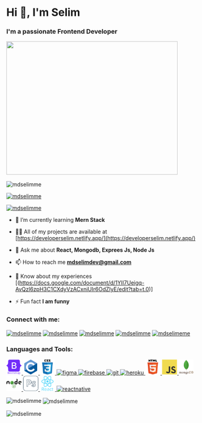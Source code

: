 <h1 align="left">Hi 👋, I'm Selim</h1>
<h3 align="left">I'm a passionate Frontend Developer</h3>
<img width="450px" height="350px" src="https://i.ibb.co.com/bz1FkCF/my.webp">

<p align="left"> <img src="https://komarev.com/ghpvc/?username=mdselimme&label=Profile%20views&color=0e75b6&style=flat" alt="mdselimme" /> </p>

<p align="left"> <a href="https://github.com/ryo-ma/github-profile-trophy"><img src="https://github-profile-trophy.vercel.app/?username=mdselimme" alt="mdselimme" /></a> </p>

<p align="left"> <a href="https://x.com/mdselimme" target="x-com"><img src="https://img.shields.io/twitter/follow/mdselimme?logo=twitter&style=for-the-badge" alt="mdselimme" /></a> </p>

- 🌱 I’m currently learning **Mern Stack**

- 👨‍💻 All of my projects are available at [https://developerselim.netlify.app/](https://developerselim.netlify.app/)

- 💬 Ask me about **React, Mongodb, Exprees Js, Node Js**

- 📫 How to reach me **mdselimdev@gmail.com**

- 📄 Know about my experiences [(https://docs.google.com/document/d/1YII7Ueigq-AvQzl6zpH3C1CXdyVzACxniUIr6OdZIyE/edit?tab=t.0)]

- ⚡ Fun fact **I am funny**

<h3 align="left">Connect with me:</h3>
<p align="left">
<a href="https://x.com/mdselimme" target="blank"><img align="center" src="https://raw.githubusercontent.com/rahuldkjain/github-profile-readme-generator/master/src/images/icons/Social/twitter.svg" alt="mdselimme" height="30" width="40" /></a>
<a href="https://linkedin.com/in/mdselimme" target="blank"><img align="center" src="https://raw.githubusercontent.com/rahuldkjain/github-profile-readme-generator/master/src/images/icons/Social/linked-in-alt.svg" alt="mdselimme" height="30" width="40" /></a>
<a href="https://fb.com/mdselimme" target="blank"><img align="center" src="https://raw.githubusercontent.com/rahuldkjain/github-profile-readme-generator/master/src/images/icons/Social/facebook.svg" alt="mdselimme" height="30" width="40" /></a>
<a href="https://instagram.com/mdselimme" target="blank"><img align="center" src="https://raw.githubusercontent.com/rahuldkjain/github-profile-readme-generator/master/src/images/icons/Social/instagram.svg" alt="mdselimme" height="30" width="40" /></a>
<a href="https://codeforces.com/profile/mdselimme" target="blank"><img align="center" src="https://raw.githubusercontent.com/rahuldkjain/github-profile-readme-generator/master/src/images/icons/Social/codeforces.svg" alt="mdselimeme" height="30" width="40" /></a>
</p>

<h3 align="left">Languages and Tools:</h3>
<p align="left"> <a href="https://getbootstrap.com" target="_blank" rel="noreferrer"> <img src="https://raw.githubusercontent.com/devicons/devicon/master/icons/bootstrap/bootstrap-plain-wordmark.svg" alt="bootstrap" width="40" height="40"/> </a> <a href="https://www.cprogramming.com/" target="_blank" rel="noreferrer"> <img src="https://raw.githubusercontent.com/devicons/devicon/master/icons/c/c-original.svg" alt="c" width="40" height="40"/> </a> <a href="https://www.w3schools.com/css/" target="_blank" rel="noreferrer"> <img src="https://raw.githubusercontent.com/devicons/devicon/master/icons/css3/css3-original-wordmark.svg" alt="css3" width="40" height="40"/> </a> <a href="https://www.figma.com/" target="_blank" rel="noreferrer"> <img src="https://www.vectorlogo.zone/logos/figma/figma-icon.svg" alt="figma" width="40" height="40"/> </a> <a href="https://firebase.google.com/" target="_blank" rel="noreferrer"> <img src="https://www.vectorlogo.zone/logos/firebase/firebase-icon.svg" alt="firebase" width="40" height="40"/> </a> <a href="https://git-scm.com/" target="_blank" rel="noreferrer"> <img src="https://www.vectorlogo.zone/logos/git-scm/git-scm-icon.svg" alt="git" width="40" height="40"/> </a> <a href="https://heroku.com" target="_blank" rel="noreferrer"> <img src="https://www.vectorlogo.zone/logos/heroku/heroku-icon.svg" alt="heroku" width="40" height="40"/> </a> <a href="https://www.w3.org/html/" target="_blank" rel="noreferrer"> <img src="https://raw.githubusercontent.com/devicons/devicon/master/icons/html5/html5-original-wordmark.svg" alt="html5" width="40" height="40"/> </a> <a href="https://developer.mozilla.org/en-US/docs/Web/JavaScript" target="_blank" rel="noreferrer"> <img src="https://raw.githubusercontent.com/devicons/devicon/master/icons/javascript/javascript-original.svg" alt="javascript" width="40" height="40"/> </a> <a href="https://www.mongodb.com/" target="_blank" rel="noreferrer"> <img src="https://raw.githubusercontent.com/devicons/devicon/master/icons/mongodb/mongodb-original-wordmark.svg" alt="mongodb" width="40" height="40"/> </a> <a href="https://nodejs.org" target="_blank" rel="noreferrer"> <img src="https://raw.githubusercontent.com/devicons/devicon/master/icons/nodejs/nodejs-original-wordmark.svg" alt="nodejs" width="40" height="40"/> </a> <a href="https://www.photoshop.com/en" target="_blank" rel="noreferrer"> <img src="https://raw.githubusercontent.com/devicons/devicon/master/icons/photoshop/photoshop-line.svg" alt="photoshop" width="40" height="40"/> </a> <a href="https://reactjs.org/" target="_blank" rel="noreferrer"> <img src="https://raw.githubusercontent.com/devicons/devicon/master/icons/react/react-original-wordmark.svg" alt="react" width="40" height="40"/> </a> <a href="https://reactnative.dev/" target="_blank" rel="noreferrer"> <img src="https://reactnative.dev/img/header_logo.svg" alt="reactnative" width="40" height="40"/> </a> </p>

<p><img align="left" src="https://github-readme-stats.vercel.app/api/top-langs?username=mdselimme&show_icons=true&locale=en&layout=compact" alt="mdselimme" /></p>

<p>&nbsp;<img align="center" src="https://github-readme-stats.vercel.app/api?username=mdselimme&show_icons=true&locale=en" alt="mdselimme" /></p>

<p><img align="center" src="https://github-readme-streak-stats.herokuapp.com/?user=mdselimme&" alt="mdselimme" /></p>
